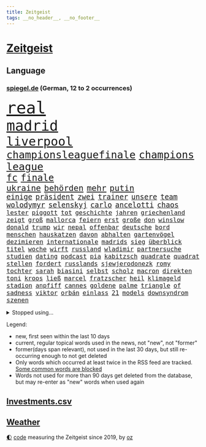 ```yaml
---
title: Zeitgeist
tags: __no_header__, __no_footer__
---
```


# [Zeitgeist](https://oliz.io/zeitgeist/)

## Language

<h3><a href="https://www.spiegel.de" target="_blank">spiegel.de</a> (German, 12 to 2 occurrences)</h3>
<p style="font-family:monospace">
<span style="font-size:32pt"><a href="news_links.html#real" class="current">real</a></span>
<br>
<span style="font-size:28pt"><a href="news_links.html#madrid" class="current">madrid</a></span>
<br>
<span style="font-size:24pt"><a href="news_links.html#liverpool" class="current">liverpool</a></span>
<br>
<span style="font-size:20pt"><a href="news_links.html#championsleaguefinale" class="current">championsleaguefinale</a></span>
<span style="font-size:20pt"><a href="news_links.html#champions" class="current">champions</a></span>
<span style="font-size:20pt"><a href="news_links.html#league" class="current">league</a></span>
<br>
<span style="font-size:18pt"><a href="news_links.html#fc" class="current">fc</a></span>
<span style="font-size:18pt"><a href="news_links.html#finale" class="current">finale</a></span>
<br>
<span style="font-size:16pt"><a href="news_links.html#ukraine" class="current">ukraine</a></span>
<span style="font-size:16pt"><a href="news_links.html#behörden" class="current">behörden</a></span>
<span style="font-size:16pt"><a href="news_links.html#mehr" class="current">mehr</a></span>
<span style="font-size:16pt"><a href="news_links.html#putin" class="current">putin</a></span>
<br>
<span style="font-size:14pt"><a href="news_links.html#einige" class="current">einige</a></span>
<span style="font-size:14pt"><a href="news_links.html#präsident" class="current">präsident</a></span>
<span style="font-size:14pt"><a href="news_links.html#zwei" class="current">zwei</a></span>
<span style="font-size:14pt"><a href="news_links.html#trainer" class="current">trainer</a></span>
<span style="font-size:14pt"><a href="news_links.html#unsere" class="current">unsere</a></span>
<span style="font-size:14pt"><a href="news_links.html#team" class="current">team</a></span>
<span style="font-size:14pt"><a href="news_links.html#wolodymyr" class="current">wolodymyr</a></span>
<span style="font-size:14pt"><a href="news_links.html#selenskyj" class="current">selenskyj</a></span>
<span style="font-size:14pt"><a href="news_links.html#carlo" class="current">carlo</a></span>
<span style="font-size:14pt"><a href="news_links.html#ancelotti" class="current">ancelotti</a></span>
<span style="font-size:14pt"><a href="news_links.html#chaos" class="current">chaos</a></span>
<br>
<span style="font-size:12pt"><a href="news_links.html#lester" class="new">lester</a></span>
<span style="font-size:12pt"><a href="news_links.html#piggott" class="new">piggott</a></span>
<span style="font-size:12pt"><a href="news_links.html#tot" class="current">tot</a></span>
<span style="font-size:12pt"><a href="news_links.html#geschichte" class="current">geschichte</a></span>
<span style="font-size:12pt"><a href="news_links.html#jahren" class="current">jahren</a></span>
<span style="font-size:12pt"><a href="news_links.html#griechenland" class="current">griechenland</a></span>
<span style="font-size:12pt"><a href="news_links.html#zeigt" class="current">zeigt</a></span>
<span style="font-size:12pt"><a href="news_links.html#groß" class="current">groß</a></span>
<span style="font-size:12pt"><a href="news_links.html#mallorca" class="current">mallorca</a></span>
<span style="font-size:12pt"><a href="news_links.html#feiern" class="current">feiern</a></span>
<span style="font-size:12pt"><a href="news_links.html#erst" class="current">erst</a></span>
<span style="font-size:12pt"><a href="news_links.html#große" class="current">große</a></span>
<span style="font-size:12pt"><a href="news_links.html#don" class="current">don</a></span>
<span style="font-size:12pt"><a href="news_links.html#winslow" class="new">winslow</a></span>
<span style="font-size:12pt"><a href="news_links.html#donald" class="current">donald</a></span>
<span style="font-size:12pt"><a href="news_links.html#trump" class="current">trump</a></span>
<span style="font-size:12pt"><a href="news_links.html#wir" class="current">wir</a></span>
<span style="font-size:12pt"><a href="news_links.html#nepal" class="current">nepal</a></span>
<span style="font-size:12pt"><a href="news_links.html#offenbar" class="current">offenbar</a></span>
<span style="font-size:12pt"><a href="news_links.html#deutsche" class="current">deutsche</a></span>
<span style="font-size:12pt"><a href="news_links.html#bord" class="current">bord</a></span>
<span style="font-size:12pt"><a href="news_links.html#menschen" class="current">menschen</a></span>
<span style="font-size:12pt"><a href="news_links.html#hauskatzen" class="new">hauskatzen</a></span>
<span style="font-size:12pt"><a href="news_links.html#davon" class="current">davon</a></span>
<span style="font-size:12pt"><a href="news_links.html#abhalten" class="current">abhalten</a></span>
<span style="font-size:12pt"><a href="news_links.html#gartenvögel" class="new">gartenvögel</a></span>
<span style="font-size:12pt"><a href="news_links.html#dezimieren" class="new">dezimieren</a></span>
<span style="font-size:12pt"><a href="news_links.html#internationale" class="current">internationale</a></span>
<span style="font-size:12pt"><a href="news_links.html#madrids" class="new">madrids</a></span>
<span style="font-size:12pt"><a href="news_links.html#sieg" class="current">sieg</a></span>
<span style="font-size:12pt"><a href="news_links.html#überblick" class="current">überblick</a></span>
<span style="font-size:12pt"><a href="news_links.html#titel" class="current">titel</a></span>
<span style="font-size:12pt"><a href="news_links.html#woche" class="current">woche</a></span>
<span style="font-size:12pt"><a href="news_links.html#wirft" class="current">wirft</a></span>
<span style="font-size:12pt"><a href="news_links.html#russland" class="current">russland</a></span>
<span style="font-size:12pt"><a href="news_links.html#wladimir" class="current">wladimir</a></span>
<span style="font-size:12pt"><a href="news_links.html#partnersuche" class="new">partnersuche</a></span>
<span style="font-size:12pt"><a href="news_links.html#studien" class="current">studien</a></span>
<span style="font-size:12pt"><a href="news_links.html#dating" class="new">dating</a></span>
<span style="font-size:12pt"><a href="news_links.html#podcast" class="current">podcast</a></span>
<span style="font-size:12pt"><a href="news_links.html#pia" class="new">pia</a></span>
<span style="font-size:12pt"><a href="news_links.html#kabitzsch" class="new">kabitzsch</a></span>
<span style="font-size:12pt"><a href="news_links.html#quadrate" class="new">quadrate</a></span>
<span style="font-size:12pt"><a href="news_links.html#quadrat" class="current">quadrat</a></span>
<span style="font-size:12pt"><a href="news_links.html#stellen" class="current">stellen</a></span>
<span style="font-size:12pt"><a href="news_links.html#fordert" class="current">fordert</a></span>
<span style="font-size:12pt"><a href="news_links.html#russlands" class="current">russlands</a></span>
<span style="font-size:12pt"><a href="news_links.html#sjewjerodonezk" class="current">sjewjerodonezk</a></span>
<span style="font-size:12pt"><a href="news_links.html#romy" class="current">romy</a></span>
<span style="font-size:12pt"><a href="news_links.html#tochter" class="current">tochter</a></span>
<span style="font-size:12pt"><a href="news_links.html#sarah" class="current">sarah</a></span>
<span style="font-size:12pt"><a href="news_links.html#biasini" class="new">biasini</a></span>
<span style="font-size:12pt"><a href="news_links.html#selbst" class="current">selbst</a></span>
<span style="font-size:12pt"><a href="news_links.html#scholz" class="current">scholz</a></span>
<span style="font-size:12pt"><a href="news_links.html#macron" class="current">macron</a></span>
<span style="font-size:12pt"><a href="news_links.html#direkten" class="current">direkten</a></span>
<span style="font-size:12pt"><a href="news_links.html#toni" class="current">toni</a></span>
<span style="font-size:12pt"><a href="news_links.html#kroos" class="new">kroos</a></span>
<span style="font-size:12pt"><a href="news_links.html#ließ" class="current">ließ</a></span>
<span style="font-size:12pt"><a href="news_links.html#marcel" class="current">marcel</a></span>
<span style="font-size:12pt"><a href="news_links.html#fratzscher" class="current">fratzscher</a></span>
<span style="font-size:12pt"><a href="news_links.html#heil" class="current">heil</a></span>
<span style="font-size:12pt"><a href="news_links.html#klimageld" class="new">klimageld</a></span>
<span style="font-size:12pt"><a href="news_links.html#stadion" class="current">stadion</a></span>
<span style="font-size:12pt"><a href="news_links.html#anpfiff" class="new">anpfiff</a></span>
<span style="font-size:12pt"><a href="news_links.html#cannes" class="current">cannes</a></span>
<span style="font-size:12pt"><a href="news_links.html#goldene" class="current">goldene</a></span>
<span style="font-size:12pt"><a href="news_links.html#palme" class="new">palme</a></span>
<span style="font-size:12pt"><a href="news_links.html#triangle" class="new">triangle</a></span>
<span style="font-size:12pt"><a href="news_links.html#of" class="current">of</a></span>
<span style="font-size:12pt"><a href="news_links.html#sadness" class="new">sadness</a></span>
<span style="font-size:12pt"><a href="news_links.html#viktor" class="current">viktor</a></span>
<span style="font-size:12pt"><a href="news_links.html#orbán" class="current">orbán</a></span>
<span style="font-size:12pt"><a href="news_links.html#einlass" class="current">einlass</a></span>
<span style="font-size:12pt"><a href="news_links.html#21" class="current">21</a></span>
<span style="font-size:12pt"><a href="news_links.html#models" class="current">models</a></span>
<span style="font-size:12pt"><a href="news_links.html#downsyndrom" class="current">downsyndrom</a></span>
<span style="font-size:12pt"><a href="news_links.html#szenen" class="current">szenen</a></span>
</p>
<details>
<summary>Stopped using...</summary>
<p class="former" style="font-size:12pt">
leisten(585) geboten(584) gegenseitig(584) nationalspieler(584) terroristen(584) treffer(584) 150(583) diskutieren(583) erfahrung(583) erscheinen(583) hinaus(583) ikone(583) infizierte(583) juventus(583) vollständig(583) betriebe(582) bundestags(582) coronatest(582) dinge(582) erzielt(582) gerechtigkeit(582) regisseur(582) elfmeter(581) humanitäre(581) internationaler(581) magdeburg(581) worauf(581) ziemlich(581) 7(580) bergen(580) beschimpft(580) cristiano(580) fdpchef(580) ronaldo(580) stars(580) wohnen(580) zahlung(580) 2015(579) bildung(579) laschet(579) metropole(579) pocht(579) weisen(579) a2(578) antarktis(578) arbeitsplatz(578) esken(578) gelegenheit(578) getan(578) saskia(578) 43(577) anscheinend(577) beispielen(577) beweisen(577) dachte(577) kolumnist(577) kraftvoll(577) literatur(577) passieren(577) pflege(577) rente(577) schnee(577) ungarns(577) williams(577) abenteuer(576) amerikanische(576) dementiert(576) fließt(576) geklärt(576) hände(576) jüngsten(576) kandidatin(576) klein(576) kontrolliert(576) löste(576) regt(576) rest(576) tiefe(576) tötet(576) weitergeht(576) beachten(575) führerschein(575) gastgeber(575) hunderten(575) komplizen(575) reduziert(575) sächsischen(575) verriet(575) bayerns(574) befand(574) einziehen(574) kapitol(574) nürnberg(574) post(574) rand(574) schriftstellerin(574) superstar(574) ärgert(574) bahnhof(573) demonstriert(573) flüchtlingen(573) landesregierung(573) meinungsfreiheit(573) riesige(573) staats(573) verstärken(573) weltwirtschaft(573) österreichische(573) entkommen(572) erzählen(572) feuerwehrleute(572) gekündigt(572) kretschmer(572) lieben(572) rassistische(572) spielraum(572) thailand(572) verdächtigt(572) autobahn(571) sender(571) umdenken(571) ermordeten(570) schuss(570) bestätigen(569) coronatests(569) regiert(569) staatliche(569) belgien(568) drastische(568) lebenslange(568) polnische(568) vaters(568) verbindet(568) zimmer(568) australische(567) coronapolitik(567) erkrankung(567) geschäftsführer(567) strafe(567) vieler(567) zinsen(567) 4(566) clemens(566) dämpfer(566) entsetzen(566) signalisiert(566) erlitt(565) gesehen(565) hielten(565) indonesien(565) umweltschutz(565) zigaretten(565) bewegen(564) dominanz(564) freude(564) kommunistische(564) 1500(563) deals(563) schriftsteller(563) älteren(563) klimaschutz(562) verbessert(562) aktiv(561) antonio(561) datenanalyse(561) gang(561) ministerium(561) pünktlich(561) gefragt(560) probe(560) präsidentin(560) spotify(560) gabriel(559) größeren(559) strenge(559) visier(559) zogen(559) beschränkungen(558) kontrollen(558) erschießt(557) warm(557) zusammenstoß(557) änderungen(557) ausrüstung(556) ereignisse(556) mission(556) voraussetzungen(556) legende(555) projekte(555) sachsens(555) vorteile(555) zurückgegangen(555) abkehr(554) fußballwm(554) istanbul(554) kassierte(554) katholische(554) schrecken(553) eingreifen(552) generalbundesanwalt(552) heutigen(552) sichert(552) strengen(552) automatisch(551) verfassungsgericht(551) züge(551) erfährt(550) favorit(550) halbe(550) insassen(550) wusste(550) gelandet(549) zeigten(548) atomkraft(547) rang(547) zuspruch(547) erweist(546) gesetzliche(545) ungeklärt(545) einblick(544) tisch(544) katharina(543) provoziert(543) wirbel(543) munition(542) teilt(542) benötigte(538) palmer(538) dauert(537) herausforderung(537) senioren(537) athletinnen(536) flug(534) pentagon(533) tanzen(531) weitreichende(531) beendete(527) spacex(527) daheim(524) coronafolgen(523) johannes(523) tragischen(523) ausgetragen(522) tolle(521) heizen(519) cdu/csu(517) ausgemacht(516) blinken(516) betrunkener(514) schadensersatz(511) last(510) schutzsuchende(504) 150000(498) leiter(492) seniorin(491) motivation(490) währung(475) cent(470) diagnose(468) nationalpark(457) gemüse(456) ausstellung(455) neonazis(455) entzogen(449) 5000(444) afghanistans(444) benannt(442) grab(442) skandale(442) neuanfang(438) haiti(437) happy(421) unterschiedliche(403) zypern(399) übrig(393) satellitenbilder(390) tierpark(386) nötigen(378) afghanischen(372) japanischen(367) außenseiter(360) 25jährige(353) ungeimpfte(352) sächsische(347) unglaublich(344) dorthin(343) fußballklub(341) gesprungen(337) lokal(333) darstellung(331) träumt(331) fotografen(328) staatspräsidenten(326) kleidung(324) delta(322) hollywoodstar(317) jahrelange(317) parteispitze(317) sichere(316) straftat(314) dänen(313) 2005(310) spitzenpolitiker(309) astronomen(308) chaotischen(303) heiraten(302) britisches(301) freigesprochen(301) kolumnistin(298) australischen(297) venedig(297) erobert(295) verrückt(295) gewürdigt(293) konzentriert(292) zwischendurch(290) rohstoff(289) bezieht(287) ostseepipeline(286) zögert(286) vertretung(285) winde(285) thiel(282) topmanager(282) nrwministerpräsident(281) erweisen(280) 120(279) forschungsteam(279) nicole(277) staatskonzern(273) kuriose(271) gigantischen(270) musks(270) norwegischen(270) siebzigerjahren(270) bundesbehörde(268) expertin(267) sprint(266) schwarz(265) genießt(264) beobachter(262) rätselhafte(262) z(260) drehte(259) flüchtlingskrise(259) ankommen(257) funktionen(257) plante(255) anhängern(253) zügen(252) händen(251) geleistet(250) zwölfjähriger(250) 115(245) verstärkung(245) agiert(244) böse(243) instanz(243) angestellten(242) operationen(242) pfizer(242) gerichtsurteil(240) zuwachs(240) heilen(239) vertritt(238) gesetzesänderung(237) telefoniert(237) autoritäre(236) messe(234) nackt(234) zwecke(234) bundestagsdebatte(233) bali(232) überraschte(230) antwortete(229) mehrwertsteuer(226) dealer(225) empfing(225) auszubildende(224) einigt(223) geladen(223) personelle(223) konflikts(222) schulden(222) tabellenspitze(222) lithium(219) feminismus(218) gefeuert(218) xavier(216) kleinsten(215) vermitteln(215) 15000(214) mr(214) maskenverweigerer(213) abschreckung(211) mad(211) ehrung(210) mehrfamilienhaus(210) organisieren(209) grundlegende(208) kongo(208) genügen(207) eingedrungen(206) bernhard(205) menschheit(205) parlamentarier(204) coronalage(202) eingefroren(202) bizarren(200) spielzeug(199) größtem(198) lasst(198) unbekannter(195) 41(194) booster(194) geklaut(194) erreichbar(193) richtete(192) portal(191) verbraucherpreise(191) verlobt(191) masked(189) preisverleihung(189) sterne(189) baldwin(186) tödlichem(186) hitlergruß(184) verwehrt(183) chefredakteur(182) fotografin(179) eegumlage(178) energieriesen(178) frisst(178) beibehalten(177) schier(177) verschwörungstheorien(177) michel(176) phasen(175) ausschließen(174) wirtschaftsmetropole(174) blutige(173) bescheid(172) rudolf(172) atlanta(171) lettland(171) lärm(171) professor(171) versicherung(171) extremer(170) tories(170) französin(169) strompreise(169) einladung(168) hetze(168) welten(168) dutzenden(167) otto(167) rekordzahl(167) vorkehrungen(167) macrons(166) robben(166) covorsitzende(163) drogenbande(163) stephen(163) künstlers(162) sohnes(162) unendliche(162) erklärungsnot(161) verwüstung(161) dinosaurier(160) explodieren(159) peng(159) shuai(159) mischt(158) truppenbewegungen(157) verschollen(157) lehrerinnen(155) schande(155) allgemeine(154) dürr(154) bugatti(153) eva(153) kurdische(152) omikronvariante(152) chefcoach(151) familienministerin(151) gerast(150) nordirak(150) demütigung(149) omikronausbruch(149) holland(148) steuergeld(148) möchten(147) nina(147) einzelfall(146) mercedesbenz(146) mitarbeitenden(146) greuther(144) streaming(144) turniere(144) energieversorgung(143) verbrennen(143) alarmierend(142) besetzung(142) beten(142) gedenkt(142) verteuert(142) fotostrecke(141) malen(141) patzer(141) ausführlich(140) beamter(140) funklöcher(140) mobilfunknetze(140) tierärzte(140) erschwert(139) fördern(139) höhepunkt(139) aktiver(138) gebremst(138) inspiriert(138) beschränken(137) melbourne(137) schlaganfall(137) begleiter(136) verbündete(136) filmtipps(134) füllt(134) handball(134) hochzeit(134) schickte(134) exklusiv(133) transport(133) verstreichen(133) way(133) eroberung(132) preissteigerungen(132) viren(131) vorzubereiten(131) leitete(130) omikronwelle(130) reifen(130) bredouille(129) dublin(129) einnehmen(128) organisiert(128) unterschätzt(128) härtesten(127) richtungen(127) gehackt(126) weiten(126) luftangriffen(125) bijan(124) djirsarai(124) dringende(124) preiserhöhung(124) 2500(123) autozulieferer(123) erinnerte(123) wiederherstellen(122) schutzgebieten(121) trinkt(121) wahlgang(121) mitgliedstaaten(120) osze(120) stefanie(120) krebs(119) aktionsplan(118) coronabedingt(118) energiewirtschaft(118) geistig(118) riesenreich(118) südkoreaner(118) trockenheit(118) verlegung(118) pelé(117) schärfsten(117) zählte(117) einrichten(116) opa(116) probiert(116) inszenierung(114) petersburg(114) sankt(114) atomausstieg(113) entführung(113) expremier(113) verschwendung(113) aufgeklärt(112) erzbistum(112) website(112) großfeuer(111) rivalitäten(111) erweitern(110) maaßen(110) eliten(109) dj(108) gesünder(108) janeiro(108) messen(108) rio(108) algerien(107) helgoland(107) monsanto(107) trainierte(107) ernennt(105) gejagt(105) kinderwunsch(105) überstehen(105) formel1star(104) geläutert(104) genaue(104) sponsoring(103) coronadaten(102) gemeldete(102) parteiführung(102) wagt(102) komplexe(101) spionagesoftware(101) säugling(101) vertuscht(101) doll(100) erstem(100) euparlaments(100) grandslamturnier(100) eingekesselt(98) fragten(98) fabriken(97) erschöpfung(96) hennigwellsow(96) rüstungskonzern(96) spazieren(96) ustruppen(96) versus(95) hamstern(94) nonne(94) verzeichnen(94) kanadier(93) schnellste(93) ablösefrei(92) exaußenminister(92) sigmar(92) wüten(92) lockdownpartys(91) fortbildung(90) schlagersänger(90) tönnies(90) unangemeldeten(90) usforscher(90) campen(89) kongresswahlen(89) tappen(89) hörsaal(88) wanderung(88) ölgemälde(88) alarmbereitschaft(87) behauptete(87) betreibt(87) dortmunder(87) niedriger(87) streamingdienst(87) abstellen(86) ba2(86) gläubigen(86) küsten(86) rekonstruktion(86) staatsanwälte(86) topform(86) 92(85) bombardiert(85) end(85) mögliches(85) schlägen(85) 83jährige(84) artenvielfalt(84) cold(84) diskutierten(84) einkaufstour(84) enttäuschten(84) gebucht(84) kooperativ(84) niederländischer(84) verkehrsmitteln(84) 1982(83) befristet(83) einholen(83) iwf(83) vorstandsvorsitzender(83) fremde(82) gönner(82) hilfsgütern(82) kandidierte(82) kindergarten(82) modernisierung(82) nizza(82) norwegischer(82) stärkung(82) weiwei(82) althaus(81) skispringerin(81) abgeschafft(80) torwart(80) vorladung(80) außergewöhnlich(79) hacks(79) juristischer(79) klargestellt(79) schuldzuweisungen(79) spdgesundheitsminister(79) vereinigung(79) vergaben(79) ökostrom(79) instagramposts(78) kamila(78) tonnenweise(78) vorkommen(78) bologna(77) brustkrebs(77) deutschrussische(77) kolumbianischen(77) paula(77) spdpromis(77) stromkosten(77) 49jährigen(76) beraterin(76) daxkonzerns(76) eukommissionspräsidentin(76) feuerwehreinsatz(76) tencent(76) therapie(76) 17jährige(75) coachellafestival(75) kelly(75) stützt(75) weigerung(75) arbeitslos(74) motiviert(74) patzte(74) ussängerin(74) wachsenden(74) walijewa(74) zäh(74) fortsetzen(73) vergrößert(73) anrichtet(72) fußballlegende(72) fürths(72) hindern(72) luxusautos(72) manipulierter(72) abbau(71) anschlägen(71) kopftuchverbot(71) oppositionschef(71) terror(71) werbeverbot(71) arglistiger(70) genehmigungen(70) glimpflich(70) göttin(70) industriegebiet(70) nintendo(70) statue(70) valentin(70) verübt(70) wii(70) 237(69) amtlich(69) ausfüllen(69) obamas(69) seltsamen(69) ultimatum(69) vorgehens(69) kleingärtner(68) mülleimer(68) paraden(68) amtierende(67) reindl(67) ruiniert(67) sportlicher(67) chemikalien(66) getarnt(66) misstrauisch(66) talkshow(66) überweisen(66) aufzeichnungen(65) berechnungen(65) gehoben(65) hingewiesen(65) itsicherheitsfirma(65) kletterten(65) konkretisiert(65) lücken(65) mobilität(65) psychologisch(65) umsatzeinbruch(65) dogg(64) kendrick(64) lamar(64) snoop(64) ulla(64) 450000(63) bedrohe(63) erdöl(63) iphonehersteller(63) krönt(63) ausweitung(62) carl(62) kunstprojekt(62) sämtlicher(62) ungereimtheiten(62) bahnt(61) besetzte(61) ernährung(61) expansion(61) ampelfraktionen(60) ausbremsen(60) geburtstagsparty(60) ukrainedebatte(60) umbenannt(60) immens(59) markenzeichen(59) materie(59) punktet(59) russlandukrainenews(59) vwabgasskandal(59) 64(58) dachziegel(58) panzern(58) schwacher(58) vorgeschlagen(58) wohlwollen(58) deutschrussischen(57) ehesten(57) mini(57) wahlomat(57) zivilbevölkerung(56) ehepaars(55) geforderten(55) heben(55) microsoft(55) bronzezeit(54) geringere(54) rot(54) ukrainerinnen(54) bekräftigte(53) großaktionär(53) großstadt(53) höhenflug(53) jahrelanger(53) monarchie(53) regierungskritiker(53) stauen(53) töchter(52) élysée(52) behauptung(51) dna(51) erpresst(51) journalistenverband(51) marathon(51) nachkochen(51) russlandnähe(51) skiurlaub(51) auflösung(50) hochschule(50) mechanismus(50) pofalla(50) ronald(50) tanks(50) videospiele(50) weltraumschrott(50) 13000(49) atomare(49) energiepolitik(49) hungern(49) sonnenenergie(49) träfe(49) wesel(49) emanzipieren(48) notwendige(48) völkerrechtswidrigen(48) expedition(47) handelspartner(47) moralischen(47) prinzip(47) sowieso(47) unangemessen(47) abgeschoben(46) belagern(46) bombardierung(46) erdgaslieferungen(46) tätig(46) verschollenes(46) zweitligist(46) fluchtkorridor(45) hilfsbereitschaft(45) köpfe(45) resultat(45) t72(45) beladen(44) derartige(44) hotspotregelung(44) kaspersky(44) kramer(44) menschenrechtsaktivist(44) bewusst(43) kasperskysoftware(43) kehren(43) leitungen(43) verbraucht(43) bewährungsprobe(42) breiten(42) brillierte(42) hochrangige(42) innenräumen(42) neuigkeit(42) puma(42) andrej(41) auffangstation(41) beweist(41) esa(41) verkäufe(41) fußballweltmeister(40) indonesischen(40) mitgliedschaft(40) usamerikanische(40) büskens(39) flugausfällen(39) fox(39) rockstars(39) s04(39) ticketverkäufe(39) blauer(38) enttarnt(38) lys(38) millionenstädte(38) zurückschlagen(38) importiert(37) spalten(37) terroristischen(37) 55(36) ba1(36) beschaffen(36) diagnostiziert(36) draxler(36) erfindet(36) geburtstagspartys(36) gelebt(36) glücklicher(36) grundgesetzänderung(36) herstellung(36) zeugin(36) leistet(35) lesart(35) singer(35) spürt(35) temperaturrekorde(35) türkischer(35) ausharren(34) kadaver(34) lohn(34) überlebenden(34) ausgestellten(33) dino(33) fraktionschef(33) fußballerinnen(33) gurken(33) logik(33) stopps(33) crew(32) erwachsen(32) fördermittel(32) linkenpolitiker(32) natogipfel(32) ordnen(32) spielerinnen(32) tegernsee(32) erschafft(31) motto(31) angeregt(30) miriam(30) protestierte(30) rohingya(30) schoa(30) ausflugsschiff(29) autokonzern(29) erteilen(29) fsb(29) zerlegen(29) atomkrieg(28) gaszahlung(28) portion(28) rennserie(28) setze(28) ukrainegeflüchtete(28) verüben(28) beschwichtigt(27) eishockeybund(27) kriegsparteien(27) medizinisch(27) strategiewechsel(27) autobranche(26) entlastungspakete(26) flotte(26) gashahn(26) hotspot(26) talkshows(26) unglücke(26) zugänge(26) angetrieben(25) austria(25) ego(25) eurocontrol(25) fleischkonsum(25) frankreichwahl(25) immobilienentwickler(25) inside(25) labor(25) sortieren(25) benennt(24) bewusstlos(24) bogotá(24) fluch(24) strömungen(24) vergehen(24) antisemitische(23) bergwerk(23) fehlentscheidungen(23) grubenunglück(23) hassen(23) lukas(23) mutterfirma(23) artenschutz(22) betriebsunfall(22) brunsbüttel(22) gefallenen(22) gesenkt(22) heimtückische(22) hunderter(22) penh(22) phnom(22) schienennetz(22) augsburger(21) belagerung(21) eon(21) leber(21) sandhausen(21) trügerische(21) villarreal(21) ach(20) herausforderin(20) ordert(20) tatjana(20) bußgeld(19) herne(19) maschmeyer(19) meistert(19) unochef(19) gaspreis(18) mélanie(18) nicolas(18) schützenpanzer(18) sozialverbände(18) verteidigungsfähigkeit(18) visionen(18) axiom1(17) traditionen(17) dingfest(16) 88(15) aufgewachsen(15) cdupolitikerin(15) energiemanager(15) heinenesser(15) mallorcagate(15) rechtspopulistin(15) zukommt(15) heranrücken(14) osterfest(14) serena(14) terrorzelle(14) wünsche(14) ökosystem(14) arjen(13) eröffnete(13) fußballauswahl(13) general(13) großoffensive(13) marderschützenpanzer(13) night(13) tüftelt(13) vernichtungskrieg(13) bestritt(12) bodycamaufnahmen(12) entführen(12) gepard(12) hauptpreis(12) leopard(12) nordrheinwestfälischen(12) panzerlieferungen(12) sprengstoffanschläge(12) ubahnstation(12) usmusiker(12) zentralafrikanische(12) zusammenhängen(12) effekte(11) exministerin(11) facto(11) feministische(11) habecks(11) hammer(11) impfdosen(11) lieferproblemen(11) mallorcaaffäre(11) nou(11) paus(11) schmieden(11) sprunghaft(11)
</p>
</details>
<p>Legend:
<ul>
<li><span class="new">new</span>, first seen within the last 10 days</li>
<li><span class="current">current</span>, regular topical words used in the news, not "new", not "former"</li>
<li><span class="former">former(days span relevant)</span>, not used in the last 30 days, but still re-occurring enough to not get deleted</li>
<li>Only words which occurred at least twice in the RSS feed are tracked. <a href="language/filters.py">Some common words are blocked</a></li>
<li>Words not used for more than 90 days get deleted from the database, but may re-enter as "new" words when used again</li>
</ul>
</p>

## [Investments](investments.html)[.csv](investments.csv)

## [Weather](weather.html)

<footer>
<a href="javascript:toggleTheme()" class="nav">🌓</a>
<a href="https://github.com/ooz/zeitgeist">code</a> measuring the Zeitgeist since 2019, by <a href="https://oliz.io">oz</a>
</footer>
